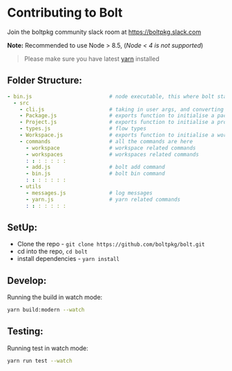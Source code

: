 # Contributing to Bolt

Join the boltpkg community slack room at https://boltpkg.slack.com

**Note:** Recommended to use Node > 8.5, (*Node < 4 is not supported*)

> Please make sure you have latest [yarn](https://yarnpkg.com/en/docs/install) installed

## Folder Structure:

```yml
- bin.js                         # node executable, this where bolt starts
  - src
    - cli.js                     # taking in user args, and converting them to command map, - also calls the command as per argv
    - Package.js                 # exports function to initialise a package
    - Project.js                 # exports function to initialise a project
    - types.js                   # flow types
    - Workspace.js               # exports function to initialise a workspace
    - commands                   # all the commands are here
      - workspace                # workspace related commands
      - workspaces               # workspaces related commands
      : : : : : : :
      - add.js                   # bolt add command
      - bin.js                   # bolt bin command
      : : : : : : :
    - utils
      - messages.js              # log messages
      - yarn.js                  # yarn related commands
      : : : : : : :
```

## SetUp:

- Clone the repo - `git clone https://github.com/boltpkg/bolt.git`
- cd into the repo, `cd bolt`
- install dependencies - `yarn install`

## Develop:

Running the build in watch mode:

```sh
yarn build:modern --watch
```

## Testing:

Running test in watch mode:

```sh
yarn run test --watch
```
